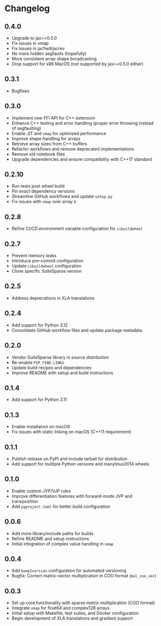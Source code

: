 # Changelog

## 0.4.0

- Upgrade to jax>=0.5.0
- Fix issues in vmap
- Fix issues in jacfwd/jacrev
- No more hidden segfaults (hopefully)
- More consistent array shape broadcasting
- Drop support for x86 MacOS (not supported by jax>=0.5.0 either)

## 0.3.1

- Bugfixes

## 0.3.0

- Implement new FFI API for C++ extension
- Enhance C++ testing and error handling (proper error throwing instead of segfaulting)
- Enable JIT and `vmap` for optimized performance
- Improve shape handling for arrays
- Retrieve array sizes from C++ buffers
- Refactor workflows and remove deprecated implementations
- Remove old notebook files
- Upgrade dependencies and ensure compatibility with C++17 standard

## 0.2.10

- Run tests post wheel build
- Pin exact dependency versions
- Streamline GitHub workflows and update `setup.py`
- Fix issues with `vmap` over array `b`

## 0.2.8

- Refine CI/CD environment variable configuration for `cibuildwheel`

## 0.2.7

- Prevent memory leaks
- Introduce pre-commit configuration
- Update `cibuildwheel` configuration
- Clone specific SuiteSparse version

## 0.2.5

- Address deprecations in XLA translations

## 0.2.4

- Add support for Python 3.12
- Consolidate GitHub workflow files and update package metadata

## 0.2.0

- Vendor SuiteSparse library in source distribution
- Re-enable `PIP_FIND_LINKS`
- Update build recipes and dependencies
- Improve README with setup and build instructions

## 0.1.4

- Add support for Python 3.11

## 0.1.3

- Enable installation on macOS
- Fix issues with static linking on macOS (C++11 requirement)

## 0.1.1

- Publish release on PyPI and include tarball for distribution
- Add support for multiple Python versions and manylinux2014 wheels

## 0.1.0

- Enable custom JVP/VJP rules
- Improve differentiation features with forward-mode JVP and transposition
- Add `pyproject.toml` for better build configuration

## 0.0.6

- Add more library/include paths for builds
- Refine README and setup instructions
- Initial integration of complex value handling in `vmap`

## 0.0.4

- Add `bump2version` configuration for automated versioning
- Bugfix: Correct matrix-vector multiplication in COO format (`mul_coo_vec`)

## 0.0.3

- Set up core functionality with sparse matrix multiplication (COO format)
- Integrate `vmap` for float64 and complex128 arrays
- Initial setup with Makefile, test suites, and Docker configuration
- Begin development of XLA translations and gradient support
